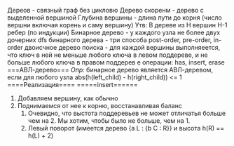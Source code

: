Дереов - связный граф без цикловю
Дерево скоренм - дерево с выделенной вершиной
Глубина вершины - длина пути до корня (число вершни включая корень и саму вершину)
Утв: В дереве из Н вершин Н-1 ребер (по индукции)
Бинарное дерево - у каждого узла не более двух дочерних
dfs бинарного дерева - три способа post-order, pre-order, in-order
двоисчное дерево поиска - для каждой вершины выполняеется, что ключ в ней не меньше любого ключа в левом поддереве, и не больше любого ключа в правом поддерев
е
операции: has, insert, erase
===АВЛ-дерево===
*Опр:* бинарное дерево является АВЛ-деревом, если для любого узла abs(h(left_child) - h(right_child)) <= 1
====Реализация====
=====insert======
1. Добавляем вершину, как обычно
2. Поднимаемся от нее к корню, восстанавливая баланс
    1. Очевидно, что выстота поддеревьев не может отличатья больше чем на 2. Мы хотим, чтобы было не больше, чем на 1.
    1. Левый поворот (имеется дерево {a L : {b C : R}} и высота h(R) == h(L) + 2)
